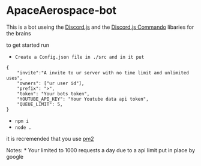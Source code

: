 # ApaceAerospace-bot
This is a bot useing the [Discord.js](https://www.npmjs.com/package/discord.js?source=post_page-----7b5fe27cb6fa----------------------)
and the [Discord.js Commando](https://www.npmjs.com/package/discord.js-commando) libaries for the brains

to get started run
* `Create a Config.json file in ./src and in it put`
```
{
    "invite":"A invite to ur server with no time limit and unlimited uses",
    "owners": ["ur user id"],
    "prefix": ">",
    "token": "Your bots token",
    "YOUTUBE_API_KEY": "Your Youtube data api token",
    "QUEUE_LIMIT": 5,
}
```
* `npm i`
* `node .`

it is recremended that you use [pm2](https://www.npmjs.com/package/pm2)

Notes:
    * Your limited to 1000 requests a day due to a api limit put in place by google
